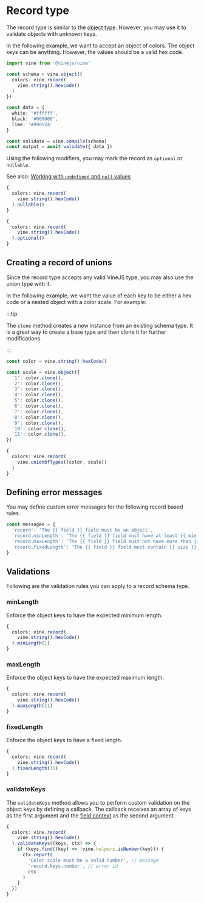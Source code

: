 # Record type

The record type is similar to the [object type](./object.md). However, you may use it to validate objects with unknown keys.

In the following example, we want to accept an object of colors. The object keys can be anything. However, the values should be a valid hex code.

```ts
import vine from '@vinejs/vine'

const schema = vine.object({
  colors: vine.record(
    vine.string().hexCode()
  )
})

const data = {
  white: '#ffffff',
  black: '#000000',
  lime: '#99d52a'
}

const validate = vine.compile(schema)
const output = await validate({ data })
```

Using the following modifiers, you may mark the record as `optional` or `nullable`.

See also: [Working with `undefined` and `null` values](../guides/schema_101.md#nullable-and-optional-modifiers)

```ts
{
  colors: vine.record(
    vine.string().hexCode()
  ).nullable()
}
```

```ts
{
  colors: vine.record(
    vine.string().hexCode()
  ).optional()
}
```

## Creating a record of unions

Since the record type accepts any valid VineJS type, you may also use the union type with it.

In the following example, we want the value of each key to be either a hex code or a nested object with a color scale. For example:

:::tip

The `clone` method creates a new instance from an existing schema type. It is a great way to create a base type and then clone it for further modifications.

:::

```ts
const color = vine.string().hexCode()

const scale = vine.object({
  '1': color.clone(),
  '2': color.clone(),
  '3': color.clone(),
  '4': color.clone(),
  '5': color.clone(),
  '6': color.clone(),
  '7': color.clone(),
  '8': color.clone(),
  '9': color.clone(),
  '10': color.clone(),
  '11': color.clone(),
})

{
  colors: vine.record(
    vine.unionOfTypes([color, scale])
  )
}
```

## Defining error messages

You may define custom error messages for the following record based rules.

```ts
const messages = {
  'record': 'The {{ field }} field must be an object',
  'record.minLength': 'The {{ field }} field must have at least {{ min }} items',
  'record.maxLength': 'The {{ field }} field must not have more than {{ max }} items',
  'record.fixedLength': 'The {{ field }} field must contain {{ size }} items'
}
```

## Validations

Following are the validation rules you can apply to a record schema type.

### minLength

Enforce the object keys to have the expected minimum length.

```ts
{
  colors: vine.record(
    vine.string().hexCode()
  ).minLength(1)
}
```

### maxLength

Enforce the object keys to have the expected maximum length.

```ts
{
  colors: vine.record(
    vine.string().hexCode()
  ).maxLength(11)
}
```

### fixedLength

Enforce the object keys to have a fixed length.

```ts
{
  colors: vine.record(
    vine.string().hexCode()
  ).fixedLength(11)
}
```

### validateKeys

The `validateKeys` method allows you to perform custom validation on the object keys by defining a callback. The callback receives an array of keys as the first argument and the [field context](../guides/field_context.md) as the second argument.

```ts
{
  colors: vine.record(
    vine.string().hexCode()
  ).validateKeys((keys, ctx) => {
    if (keys.find((key) => !vine.helpers.isNumber(key))) {
      ctx.report(
        'Color scale must be a valid number', // message
        'record.keys.number', // error id
        ctx
      )
    }
  })
}
```
